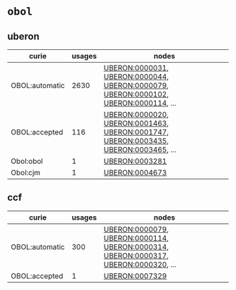 # `obol`

## uberon

| curie          |   usages | nodes                                                                                                                                                                                                                                                                                                                                    |
|----------------|----------|------------------------------------------------------------------------------------------------------------------------------------------------------------------------------------------------------------------------------------------------------------------------------------------------------------------------------------------|
| OBOL:automatic |     2630 | [UBERON:0000031](http://purl.obolibrary.org/obo/UBERON_0000031), [UBERON:0000044](http://purl.obolibrary.org/obo/UBERON_0000044), [UBERON:0000079](http://purl.obolibrary.org/obo/UBERON_0000079), [UBERON:0000102](http://purl.obolibrary.org/obo/UBERON_0000102), [UBERON:0000114](http://purl.obolibrary.org/obo/UBERON_0000114), ... |
| OBOL:accepted  |      116 | [UBERON:0000020](http://purl.obolibrary.org/obo/UBERON_0000020), [UBERON:0001463](http://purl.obolibrary.org/obo/UBERON_0001463), [UBERON:0001747](http://purl.obolibrary.org/obo/UBERON_0001747), [UBERON:0003435](http://purl.obolibrary.org/obo/UBERON_0003435), [UBERON:0003465](http://purl.obolibrary.org/obo/UBERON_0003465), ... |
| Obol:obol      |        1 | [UBERON:0003281](http://purl.obolibrary.org/obo/UBERON_0003281)                                                                                                                                                                                                                                                                          |
| Obol:cjm       |        1 | [UBERON:0004673](http://purl.obolibrary.org/obo/UBERON_0004673)                                                                                                                                                                                                                                                                          |

## ccf

| curie          |   usages | nodes                                                                                                                                                                                                                                                                                                                                    |
|----------------|----------|------------------------------------------------------------------------------------------------------------------------------------------------------------------------------------------------------------------------------------------------------------------------------------------------------------------------------------------|
| OBOL:automatic |      300 | [UBERON:0000079](http://purl.obolibrary.org/obo/UBERON_0000079), [UBERON:0000114](http://purl.obolibrary.org/obo/UBERON_0000114), [UBERON:0000314](http://purl.obolibrary.org/obo/UBERON_0000314), [UBERON:0000317](http://purl.obolibrary.org/obo/UBERON_0000317), [UBERON:0000320](http://purl.obolibrary.org/obo/UBERON_0000320), ... |
| OBOL:accepted  |        1 | [UBERON:0007329](http://purl.obolibrary.org/obo/UBERON_0007329)                                                                                                                                                                                                                                                                          |


